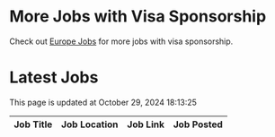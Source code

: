 # More Jobs with Visa Sponsorship

Check out [Europe Jobs](https://github.com/sureshparimi/europejobs#latest-jobs) for more jobs with visa sponsorship.

# Latest Jobs

This page is updated at October 29, 2024 18:13:25

| Job Title | Job Location | Job Link | Job Posted |
| --- | --- | --- | --- |
